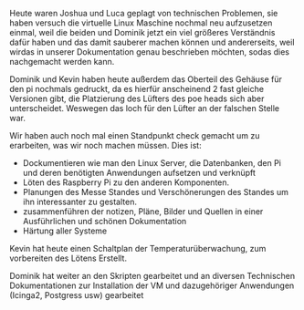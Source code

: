 Heute waren Joshua und Luca geplagt von technischen Problemen, sie haben versuch die virtuelle Linux Maschine nochmal neu aufzusetzen einmal, weil die beiden und Dominik jetzt ein viel größeres Verständnis dafür haben und das damit sauberer machen können und andererseits, weil wirdas in unserer Dokumentation genau beschrieben möchten, sodas dies nachgemacht werden kann. 

Dominik und Kevin haben heute außerdem das Oberteil des Gehäuse für den pi nochmals gedruckt, da es hierfür anscheinend 2 fast gleiche Versionen gibt, die Platzierung des Lüfters des poe heads sich aber unterscheidet. Weswegen das loch für den Lüfter an der falschen Stelle war. 

Wir haben auch noch mal einen Standpunkt check gemacht um zu erarbeiten, was wir noch machen müssen. 
Dies ist:
- Dockumentieren wie man den Linux Server, die Datenbanken, den Pi und deren benötigten Anwendungen aufsetzen und verknüpft 
- Löten des Raspberry Pi zu den anderen Komponenten. 
- Planungen des Messe Standes und Verschönerungen des Standes um ihn interessanter zu gestalten. 
- zusammenführen der notizen, Pläne, Bilder und Quellen in einer Ausführlichen und schönen Dokumentation 
- Härtung aller Systeme 

Kevin hat heute einen Schaltplan der Temperaturüberwachung, zum vorbereiten des Lötens Erstellt. 

Dominik hat weiter an den Skripten gearbeitet und an diversen Technischen Dokumentationen zur Installation der VM und dazugehöriger Anwendungen (Icinga2, Postgress usw) gearbeitet 



